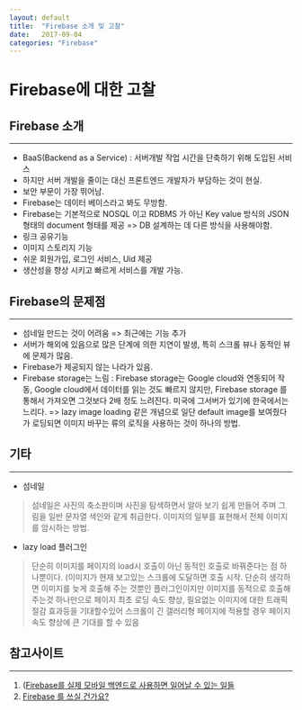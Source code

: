 ```yaml
---
layout: default
title:  "Firebase 소개 및 고찰"
date:   2017-09-04
categories: "Firebase"
---
```



# Firebase에 대한 고찰

## Firebase 소개
---

* BaaS(Backend as a Service) : 서버개발 작업 시간을 단축하기 위해 도입된 서비스
* 하지만 서버 개발을 줄이는 대신 프론트엔드 개발자가 부담하는 것이 현실.
* 보안 부문이 가장 뛰어남.
* Firebase는 데이터 베이스라고 봐도 무방함.
* Firebase는 기본적으로 NOSQL 이고 RDBMS 가 아닌 Key value 방식의 JSON 형태의 document 형태를 제공 => DB 설계하는 데 다른 방식을 사용해야함.
* 링크 공유기능
* 이미지 스토리지 기능
* 쉬운 회원가입, 로그인 서비스, Uid 제공
* 생산성을 향상 시키고 빠르게 서비스를 개발 가능.


##  Firebase의 문제점
---

* 섬네일 만드는 것이 어려움 => 최근에는 기능 추가
* 서버가 해외에 있음으로 많은 단계에 의한 지연이 발생, 특히 스크롤 뷰나 동적인 뷰에 문제가 많음.
* Firebase가 제공되지 않는 나라가 있음.
* Firebase storage는 느림 :  Firebase storage는 Google cloud와 연동되어 작동, Google cloud에서 데이터를 읽는 것도 빠르지 않지만, Firebase storage 를 통해서 가져오면 그것보다 2배 정도 느려진다. 미국에 그서버가 있기에 한국에서는 느리다. => lazy image loading 같은 개념으로 일단 default image를 보여줬다가 로딩되면 이미지 바꾸는 류의 로직을  사용하는 것이 하나의 방법.


## 기타
---

* 섬네일
> 섬네일은 사진의 축소판이며 사진을 탐색하면서 알아 보기 쉽게 만들어 주며 그림을 일반 문자열 색인와 같게 취급한다.  이미지의 일부를 표현해서 전체 이미지를 암시하는 방법.


* lazy load 플러그인
> 단순히 이미지를 페이지의 load시 호출이 아닌 동적인 호출로 바꿔준다는 점 하나뿐이다. (이미지가 현재 보고있는 스크롤에 도달하면 호출 시작. 단순히 생각하면 이미지를 늦게 호출해 주는 것뿐인 플러그인이지만 이미지를 동적으로 호출해 주는것 하나만으로 페이지 최초 로딩 속도 향상, 필요없는 이미지에 대한 트래픽 절감 효과등을 기대할수있어 스크롤이 긴 갤러리형 페이지에 적용할 경우 페이지 속도 향상에 큰 기대를 할 수 있음



## 참고사이트
---

1. ([Firebase를 실제 모바일 백엔드로 사용하면 일어날 수 있는 일들](https://academy.realm.io/kr/posts/firebase-as-a-real-mobile-backend/)
2. [Firebase 를 쓰실 건가요?](https://brunch.co.kr/@bokyungkimp19d/5)


